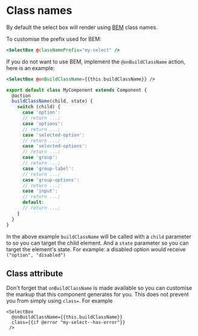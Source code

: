 # Class names

By default the select box will render using [BEM](http://getbem.com) class names.

To customise the prefix used for BEM:

```handlebars
<SelectBox @classNamePrefix="my-select" />
```

If you do not want to use BEM, implement the `@onBuildClassName` action, here is an example:

```handlebars
<SelectBox @onBuildClassName={{this.buildClassName}} />
```

```javascript
export default class MyComponent extends Component {
  @action
  buildClassName(child, state) {
    switch (child) {
      case 'option':
      // return ...;
      case 'options':
      // return ...;
      case 'selected-option':
      // return ...;
      case 'selected-options':
      // return ...;
      case 'group':
      // return ...;
      case 'group-label':
      // return ...;
      case 'group-options':
      // return ...;
      case 'input':
      // return ...;
      default:
      // return ...;
    }
  }
}
```

In the above example `buildClassName` will be called with a `child` parameter to so you can target the child element. And a `state` parameter so you can target the element's state. For example: a disabled option would receive `("option", "disabled")`

## Class attribute

Don't forget that `onBuildClassName` is made available so you can customise the markup that this component generates for you. This does not prevent you from simply using `class=`. For example

```
<SelectBox
  @onBuildClassName={{this.buildClassName}}
  class={{if @error "my-select--has-error"}}
 />
```
